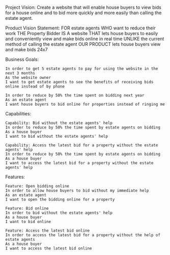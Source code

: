 Project Vision:
    Create a website that will enable house buyers to view bids for a house online and to bid more quickly and more easily than calling the estate agent.

Product Vision Statement:
    FOR estate agents
    WHO want to reduce their work 
    THE Property Bidder IS A website
    THAT lets house buyers to easily and conveniently view and make bids online in real time
    UNLIKE the current method of calling the estate agent
    OUR PRODUCT lets house buyers view and make bids 24x7
    
Business Goals:

    In order to get 5 estate agents to pay for using the website in the next 3 months
    As the website owner
    I want to get estate agents to see the benefits of receiving bids online instead of by phone

    In order to reduce by 50% the time spent on bidding next year
    As an estate agent
    I want house buyers to bid online for properties instead of ringing me

Capabilities:

    Capability: Bid without the estate agents' help
    In order to reduce by 50% the time spent by estate agents on bidding
    As a house buyer
    I want to bid without the estate agents' help

    Capability: Access the latest bid for a property without the estate agents' help
    In order to reduce by 50% the time spent by estate agents on bidding
    As a house buyer
    I want to access the latest bid for a property without the estate agents' help

Features:

    Feature: Open bidding online
    In order to allow house buyers to bid without my immediate help
    As an estate agent
    I want to open the bidding online for a property

    Feature: Bid online 
    In order to bid without the estate agents' help
    As a house buyer
    I want to bid online

    Feature: Access the latest bid online
    In order to access the latest bid for a property without the help of estate agents
    As a house buyer
    I want to access the latest bid online



